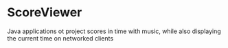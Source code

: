 ScoreViewer
===========

Java applications ot project scores in time with music, while also displaying the current time on networked clients